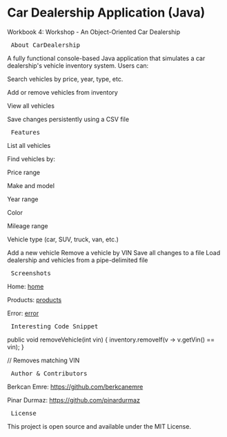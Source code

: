 # Car Dealership Application (Java)
Workbook 4: Workshop - An Object-Oriented Car Dealership

<p align="center"> <pre> About CarDealership </pre> 

A fully functional console-based Java application that simulates a car dealership's vehicle inventory system. Users can:

Search vehicles by price, year, type, etc.

Add or remove vehicles from inventory

View all vehicles

Save changes persistently using a CSV file

<p align="center"> <pre> Features  </pre> 

List all vehicles

Find vehicles by:

Price range

Make and model

Year range

Color

Mileage range

Vehicle type (car, SUV, truck, van, etc.)

Add a new vehicle
Remove a vehicle by VIN
Save all changes to a file
Load dealership and vehicles from a pipe-delimited file

<p align="center"> <pre> Screenshots  </pre>

Home: [home](src/main/resources/Screenshots/Home.png)

Products: [products](src/main/resources/Screenshots/Products.png)

Error: [error](src/main/resources/Screenshots/Error.png)

<p align="center"> <pre> Interesting Code Snippet  </pre>

public void removeVehicle(int vin) {
inventory.removeIf(v -> v.getVin() == vin);
}

// Removes matching VIN

<p align="center"> <pre> Author & Contributors </pre>

Berkcan Emre: https://github.com/berkcanemre

Pinar Durmaz: https://github.com/pinardurmaz

<p align="center"> <pre> License </pre>

This project is open source and available under the MIT License.